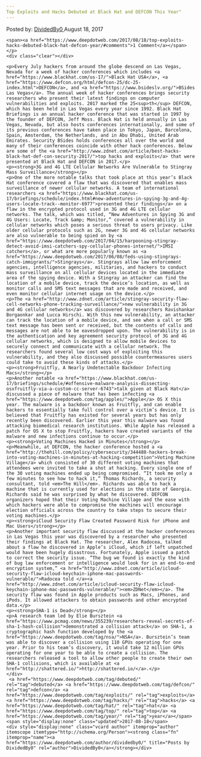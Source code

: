 ```yaml
---
Top Exploits and Hacks Debuted at Black Hat and DEFCON This Year"
---
```

<article class="post-listing post-22026 post type-post status-publish format-standard has-post-thumbnail hentry  tag-debuted tag-defcon tag-exploits tag-hacks tag-hat tag-top tag-year">
    <div class="post-inner">
        <span>Posted by: <a href="https://www.deepdotweb.com/author/dividedby0/" title="">DividedBy0 </a></span>
    <span>August 18, 2017</span>
    
    <span><a href="https://www.deepdotweb.com/2017/08/18/top-exploits-hacks-debuted-black-hat-defcon-year/#comments">1 Comment</a></span>
    </p>
    <div class="clear"></div>
    
    <p>Every July hackers from around the globe descend on Las Vegas, Nevada for a week of hacker conferences which includes <a href="https://www.blackhat.com/us-17/">Black Hat USA</a>, <a href="https://www.defcon.org/html/defcon-25/dc-25-index.html">DEFCON</a>, and <a href="https://www.bsideslv.org/">BSides Las Vegas</a>. The annual week of hacker conferences brings security researchers who present their latest findings on computer vulnerabilities and exploits. 2017 marked the 25<sup>th</sup> DEFCON, which has been held in Las Vegas every year since 1992. Black Hat Briefings is an annual hacker conference that was started in 1997 by the founder of DEFCON, Jeff Moss. Black Hat is held annually in Las Vegas, Nevada, but also hosts conferences internationally, and some of its previous conferences have taken place in Tokyo, Japan, Barcelona, Spain, Amsterdam, the Netherlands, and in Abu Dhabi, United Arab Emirates. Security BSides holds conferences all over the world and many of their conferences coincide with other hack conferences. Below are some of the <a href="http://www.zdnet.com/article/best-hacks-black-hat-def-con-security-2017/">top hacks and exploits</a> that were presented at Black Hat and DEFCON in 2017.</p>
    <p><strong>3G and 4G LTE Cellular Networks Are Vulnerable to Stingray Mass Surveillance</strong></p>
    <p>One of the more notable talks that took place at this year’s Black Hat conference covered a flaw that was discovered that enables mass surveillance of newer cellular networks. A team of international researchers <a href="https://www.blackhat.com/us-17/briefings/schedule/index.html#new-adventures-in-spying-3g-and-4g-users-locate-track--monitor-6977">presented their findings</a> on a flaw in the encrypted protocol used in 3G and 4G LTE cellular networks. The talk, which was titled, “New Adventures in Spying 3G and 4G Users: Locate, Track &amp; Monitor,” covered a vulnerability in cellular networks which poses a serious threat to users privacy. Like older cellular protocols such as 2G, newer 3G and 4G cellular networks are also vulnerable to being spied on by <a href="https://www.deepdotweb.com/2017/04/15/harpooning-stingray-detect-avoid-imsi-catchers-spy-cellular-phones-internet/">IMSI catchers</a>, or what are more popularly known as <a href="https://www.deepdotweb.com/2017/06/08/feds-using-stingrays-catch-immigrants/">Stingrays</a>. Stingrays allow law enforcement agencies, intelligence agencies, militaries, and hackers to conduct mass surveillance on all cellular devices located in the immediate area of the spying device. With a Stingray an attacker can find the location of a mobile device, track the device’s location, as well as monitor calls and SMS text messages that are made and received, and even monitor cellular internet usage on the device.</p>
    <p>The <a href="http://www.zdnet.com/article/stingray-security-flaw-cell-networks-phone-tracking-surveillance/">new vulnerability in 3G and 4G cellular networks</a> was discovered by researchers Ravishankar Borgaonkar and Lucca Hirschi. With this new vulnerability, an attacker can track the location of a mobile device, and see when a call or SMS text message has been sent or received, but the contents of calls and messages are not able to be eavesdropped upon. The vulnerability is in the authentication and key agreement security protocol of 3G and 4G cellular networks, which is designed to allow mobile devices to securely connect and communicate with a cellular network. The researchers found several low cost ways of exploiting this vulnerability, and they also discussed possible countermeasures users could take to avoid these kinds of attacks.</p>
    <p><strong>Fruitfly, A Nearly Undetectable Backdoor Infecting Macs</strong></p>
    <p>Another notable <a href="https://www.blackhat.com/us-17/briefings/schedule/#offensive-malware-analysis-dissecting-osxfruitfly-via-a-custom-cc-server-6743">talk given at Black Hat</a> discussed a piece of malware that has been infecting <a href="https://www.deepdotweb.com/tag/apples/">Apple</a> OS X this year. The malware is a backdoor known as Fruitfly, and can enable hackers to essentially take full control over a victim’s device. It is believed that Fruitfly has existed for several years but has only recently been discovered. Earlier this year this malware was found attacking biomedical research institutions. While Apple has released a patch for OS X to stop Fruitfly, hackers have created variants of the malware and new infections continue to occur.</p>
    <p><strong>Voting Machines Hacked in Minutes</strong></p>
    <p>Meanwhile, at DEFCON, the hacker conference hosted a <a href="http://thehill.com/policy/cybersecurity/344488-hackers-break-into-voting-machines-in-minutes-at-hacking-competition">Voting Machine Village</a> which consisted of 30 different voting machines that attendees were invited to take a shot at hacking. Every single one of the 30 voting machines ended up being compromised. “It took me only a few minutes to see how to hack it,” Thomas Richards, a security consultant, told <em>The Hill</em>. Richards was able to hack a machine that is currently used for elections in the state of Georgia. Richards said he was surprised by what he discovered. DEFCON organizers hoped that their Voting Machine Village and the ease with which hackers were able to compromise the machines will encourage election officials across the country to take steps to secure their voting machines.</p>
    <p><strong>iCloud Security Flaw Created Password Risk for iPhone and Mac Users</strong></p>
    <p>Another important security flaw discussed at the hacker conferences in Las Vegas this year was discovered by a researcher who presented their findings at Black Hat. The researcher, Alex Radocea, talked about a flaw he discovered in Apple’s iCloud, which if left unpatched would have been hugely disastrous. Fortunately, Apple issued a patch to correct the security issue. “The bug we found is exactly the kind of bug law enforcement or intelligence would look for in an end-to-end encryption system,” <a href="http://www.zdnet.com/article/icloud-security-flaw-icloud-keychain-iphone-mac-passwords-vulnerable/">Radocea told </a><a href="http://www.zdnet.com/article/icloud-security-flaw-icloud-keychain-iphone-mac-passwords-vulnerable/"><em>ZDNet</em></a>. The security flaw was found in Apple products such as Macs, iPhones, and iPods. It allowed attackers to obtain passwords and other encrypted data.</p>
    <p><strong>SHA-1 is Dead</strong></p>
    <p>A research team led by Elie Bursztein <a href="https://www.pcmag.com/news/355239/researchers-reveal-secrets-of-sha-1-hash-collision">demonstrated a collision attack</a> on SHA-1, a cryptographic hash function developed by the <a href="https://www.deepdotweb.com/tag/nsa/">NSA</a>. Bursztein’s team was able to discover a collision using 110 GPUs operating for one year. Prior to his team’s discovery, it would take 12 million GPUs operating for one year to be able to create a collision. The researchers released a tool to allow other people to create their own SHA-1 collisions, which is available at <a href="http://shattered.io/">http://shattered.io/</a>.</p>
    </div>
     <a href="https://www.deepdotweb.com/tag/debuted/" rel="tag">debuted</a> <a href="https://www.deepdotweb.com/tag/defcon/" rel="tag">defcon</a> <a href="https://www.deepdotweb.com/tag/exploits/" rel="tag">exploits</a> <a href="https://www.deepdotweb.com/tag/hacks/" rel="tag">hacks</a> <a href="https://www.deepdotweb.com/tag/hat/" rel="tag">hat</a> <a href="https://www.deepdotweb.com/tag/top/" rel="tag">top</a> <a href="https://www.deepdotweb.com/tag/year/" rel="tag">year</a></span> <span style="display:none" class="updated">2017-08-18</span>
    <div style="display:none" class="vcard author" itemprop="author" itemscope itemtype="http://schema.org/Person"><strong class="fn" itemprop="name"><a href="https://www.deepdotweb.com/author/dividedby0/" title="Posts by DividedBy0" rel="author">DividedBy0</a></strong></div>
    
